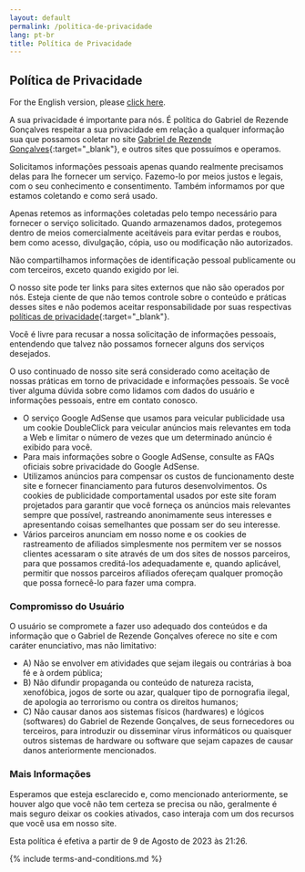 ```yaml
---
layout: default
permalink: /politica-de-privacidade
lang: pt-br
title: Política de Privacidade
---
```


## Política de Privacidade

For the English version, please [click here](/en/privacy-policy).

A sua privacidade é importante para nós. É política do Gabriel de Rezende Gonçalves respeitar a sua privacidade em relação a qualquer informação sua que possamos coletar no site [Gabriel de Rezende Gonçalves](https://gabireze.com.br/){:target="\_blank"}, e outros sites que possuímos e operamos.

Solicitamos informações pessoais apenas quando realmente precisamos delas para lhe fornecer um serviço. Fazemo-lo por meios justos e legais, com o seu conhecimento e consentimento. Também informamos por que estamos coletando e como será usado.

Apenas retemos as informações coletadas pelo tempo necessário para fornecer o serviço solicitado. Quando armazenamos dados, protegemos dentro de meios comercialmente aceitáveis ​​para evitar perdas e roubos, bem como acesso, divulgação, cópia, uso ou modificação não autorizados.

Não compartilhamos informações de identificação pessoal publicamente ou com terceiros, exceto quando exigido por lei.

O nosso site pode ter links para sites externos que não são operados por nós. Esteja ciente de que não temos controle sobre o conteúdo e práticas desses sites e não podemos aceitar responsabilidade por suas respectivas [políticas de privacidade](https://politicaprivacidade.com/){:target="\_blank"}.

Você é livre para recusar a nossa solicitação de informações pessoais, entendendo que talvez não possamos fornecer alguns dos serviços desejados.

O uso continuado de nosso site será considerado como aceitação de nossas práticas em torno de privacidade e informações pessoais. Se você tiver alguma dúvida sobre como lidamos com dados do usuário e informações pessoais, entre em contato conosco.

- O serviço Google AdSense que usamos para veicular publicidade usa um cookie DoubleClick para veicular anúncios mais relevantes em toda a Web e limitar o número de vezes que um determinado anúncio é exibido para você.
- Para mais informações sobre o Google AdSense, consulte as FAQs oficiais sobre privacidade do Google AdSense.
- Utilizamos anúncios para compensar os custos de funcionamento deste site e fornecer financiamento para futuros desenvolvimentos. Os cookies de publicidade comportamental usados ​​por este site foram projetados para garantir que você forneça os anúncios mais relevantes sempre que possível, rastreando anonimamente seus interesses e apresentando coisas semelhantes que possam ser do seu interesse.
- Vários parceiros anunciam em nosso nome e os cookies de rastreamento de afiliados simplesmente nos permitem ver se nossos clientes acessaram o site através de um dos sites de nossos parceiros, para que possamos creditá-los adequadamente e, quando aplicável, permitir que nossos parceiros afiliados ofereçam qualquer promoção que possa fornecê-lo para fazer uma compra.

### Compromisso do Usuário

O usuário se compromete a fazer uso adequado dos conteúdos e da informação que o Gabriel de Rezende Gonçalves oferece no site e com caráter enunciativo, mas não limitativo:

- A) Não se envolver em atividades que sejam ilegais ou contrárias à boa fé e à ordem pública;
- B) Não difundir propaganda ou conteúdo de natureza racista, xenofóbica, jogos de sorte ou azar, qualquer tipo de pornografia ilegal, de apologia ao terrorismo ou contra os direitos humanos;
- C) Não causar danos aos sistemas físicos (hardwares) e lógicos (softwares) do Gabriel de Rezende Gonçalves, de seus fornecedores ou terceiros, para introduzir ou disseminar vírus informáticos ou quaisquer outros sistemas de hardware ou software que sejam capazes de causar danos anteriormente mencionados.

### Mais Informações

Esperamos que esteja esclarecido e, como mencionado anteriormente, se houver algo que você não tem certeza se precisa ou não, geralmente é mais seguro deixar os cookies ativados, caso interaja com um dos recursos que você usa em nosso site.

Esta política é efetiva a partir de 9 de Agosto de 2023 às 21:26.

{% include terms-and-conditions.md %}
